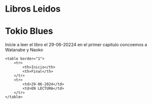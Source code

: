 # Libros Leidos

<h1>Tokio Blues</h1>  

<body>
  <p>Inicie a leer el libro el 29-06-20224 en el primer capitulo concoemos a Watanabe y Naoko</p>
  
    <table border="1">
        <tr>
            <th>Inicio</th>
            <th>Final</th>
        </tr>
        <tr>
            <td>29-06-2024</td>
            <td>EN LECTURA</td>
        </tr>
    </table>
</body>
